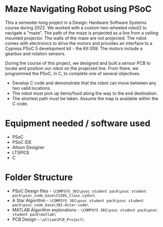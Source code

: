 # Maze Navigating Robot using PSoC
This a semester-long project in a Design: Hardware Software Systems course during 2022. We worked with a custom two-wheeled robot2 to navigate a "maze". The path of the maze is projected as a line from a ceiling mounted projector. The walls of the maze are not projected. The robot comes with electronics to drive the motors and provides an interface to a Cypress PSoC 5 development kit - the Kit 059. The motors include a gearbox and rotation sensors.

During the course of this project, we designed and built a sensor PCB to locate and position our robot on the projected line. From there, we programmed the PSoC, in C, to complete one of several objectives. 
- Develop C code and demonstrate that the robot can move between any two valid locations. 
- The robot must pick up items/food along the way to the end destination.
- The shortest path must be taken. Assume the map is available within the C code.

# Equipment needed / software used
- PSoC
- PSoC IDE
- Altium Designer
- LTSPICE
- C

# Folder Structure
- PSoC Design files - `\COMPSYS 301\psoc student pack\psoc student pack\psoc_code_base\CS301_Class.cydsn\`
- A Star Algorithm - `\COMPSYS 301\psoc student pack\psoc student pack\psoc_code_base\301-Astar-code\`
- MATLAB Algorithm explorations - `\COMPSYS 301\psoc student pack\psoc student pack\matlab\`
- PCB Design - `\altium\PCB_Project\`



